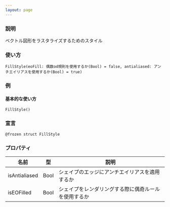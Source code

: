 ```yaml
---
layout: page
---
```


### 説明

ベクトル図形をラスタライズするためのスタイル

### 使い方

    FillStyle(eoFill: 偶数od規則を使用するか(Bool) = false, antialiased: アンチエイリアスを使用するか(Bool) = true)

### 例

#### 基本的な使い方

    FillStyle()

### 宣言

    @frozen struct FillStyle

### プロパティ

| 名前            | 型    | 説明                         |
| ------------- | ---- | -------------------------- |
| isAntialiased | Bool | シェイプのエッジにアンチエイリアスを適用するか    |
| isEOFilled    | Bool | シェイプをレンダリングする際に偶奇ルールを使用するか |
